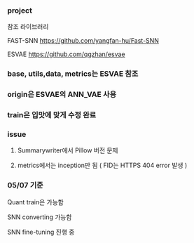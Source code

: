 ### project
참조 라이브러리

FAST-SNN https://github.com/yangfan-hu/Fast-SNN

ESVAE https://github.com/qgzhan/esvae

### base, utils,data, metrics는 ESVAE 참조
### origin은 ESVAE의 ANN_VAE 사용 
### train은 입맛에 맞게 수정 완료 

### issue

1. Summarywriter에서 Pillow 버전 문제

2. metrics에서는 inception만 됨 ( FID는 HTTPS 404 error 발생 )

### 05/07 기준
Quant train은 가능함

SNN converting 가능함 

SNN fine-tuning 진행 중 
